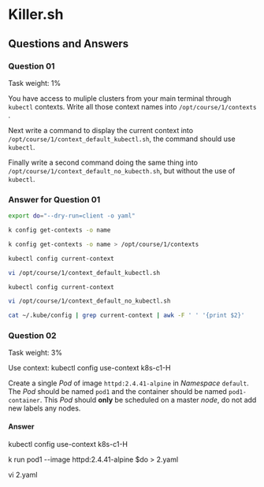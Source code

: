 # Killer.sh

## Questions and Answers

### Question 01

Task weight: 1%

You have access to muliple clusters from your main terminal through `kubectl` contexts. Write all those context names into `/opt/course/1/contexts` .

Next write a command to display the current context into `/opt/course/1/context_default_kubectl.sh`, the command should use `kubectl`.

Finally write a second command doing the same thing into `/opt/course/1/context_default_no_kubecth.sh`, but without the use of `kubectl`.

### Answer for Question 01

```bash
export do="--dry-run=client -o yaml"

k config get-contexts -o name

k config get-contexts -o name > /opt/course/1/contexts

kubectl config current-context

vi /opt/course/1/context_default_kubectl.sh

kubectl config current-context

vi /opt/course/1/context_default_no_kubectl.sh

cat ~/.kube/config | grep current-context | awk -F ' ' '{print $2}'
```

### Question 02

Task weight: 3%

Use context: kubectl config use-context k8s-c1-H

Create a single *Pod* of image `httpd:2.4.41-alpine` in *Namespace* `default`. The *Pod* should be named `pod1` and the container should be named `pod1-container`. This *Pod* should **only** be scheduled on a master *node*, do not add new labels any nodes.


#### Answer

kubectl config use-context k8s-c1-H

k run pod1 --image httpd:2.4.41-alpine $do > 2.yaml

vi 2.yaml

